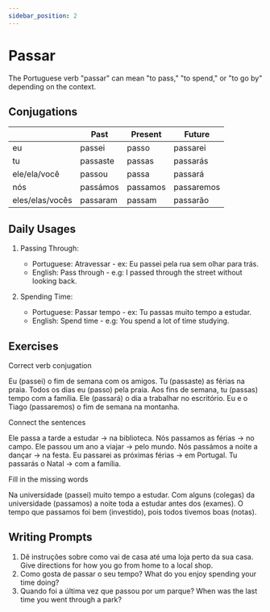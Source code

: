 ```yaml
---
sidebar_position: 2
---
```


# Passar

The Portuguese verb "passar" can mean "to pass," "to spend," or "to go by" depending on the context.

## Conjugations

|                 | Past     | Present  | Future     |
| --------------- | -------- | -------- | ---------- |
| eu              | passei   | passo    | passarei   |
| tu              | passaste | passas   | passarás   |
| ele/ela/você    | passou   | passa    | passará    |
| nós             | passámos | passamos | passaremos |
| eles/elas/vocês | passaram | passam   | passarão   |

## Daily Usages

1. Passing Through:

   - Portuguese: Atravessar - ex: Eu passei pela rua sem olhar para trás.
   - English: Pass through - e.g: I passed through the street without looking back.

2. Spending Time:

   - Portuguese: Passar tempo - ex: Tu passas muito tempo a estudar.
   - English: Spend time - e.g: You spend a lot of time studying.

## Exercises

Correct verb conjugation

Eu (passei) o fim de semana com os amigos.
Tu (passaste) as férias na praia.
Todos os dias eu (passo) pela praia.
Aos fins de semana, tu (passas) tempo com a família.
Ele (passará) o dia a trabalhar no escritório.
Eu e o Tiago (passaremos) o fim de semana na montanha.

Connect the sentences

Ele passa a tarde a estudar -> na biblioteca.
Nós passamos as férias -> no campo.
Ele passou um ano a viajar -> pelo mundo.
Nós passámos a noite a dançar -> na festa.
Eu passarei as próximas férias -> em Portugal.
Tu passarás o Natal -> com a família.

Fill in the missing words

Na universidade (passei) muito tempo a estudar. Com alguns (colegas) da universidade (passamos) a noite toda a estudar antes dos (exames). O tempo que passamos foi bem (investido), pois todos tivemos boas (notas).

## Writing Prompts

1. Dê instruções sobre como vai de casa até uma loja perto da sua casa. Give directions for how you go from home to a local shop.
2. Como gosta de passar o seu tempo? What do you enjoy spending your time doing?
3. Quando foi a última vez que passou por um parque? When was the last time you went through a park?
